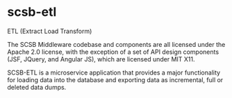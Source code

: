# scsb-etl
ETL (Extract Load Transform)

The SCSB Middleware codebase and components are all licensed under the Apache 2.0 license, with the exception of a set of API design components (JSF, JQuery, and Angular JS), which are licensed under MIT X11.

SCSB-ETL is a microservice application that provides a major functionality for loading data into the database and exporting data as incremental, full or deleted data dumps.

